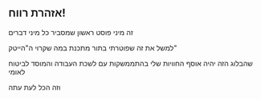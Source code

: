 ## אזהרת רווח!

זה מיני פוסט ראשון שמסביר כל מיני דברים

למשל את זה שפוטרתי בתור מתכנת במה שקרוי ה"הייטק"

שהבלוג הזה יהיה אוסף החוויות שלי בהתממשקות עם לשכת העבודה והמוסד לביטוח לאומי

וזה הכל לעת עתה
